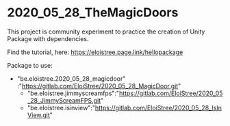 # 2020_05_28_TheMagicDoors
This project is community experiment to practice the creation of Unity Package with dependencies.

Find the tutorial, here: 
https://eloistree.page.link/hellopackage


Package to use:
- "be.eloistree.2020_05_28_magicdoor" :"https://gitlab.com/EloiStree/2020_05_28_MagicDoor.git"
  - "be.eloistree.jimmyscreamfps":"https://gitlab.com/EloiStree/2020_05_28_JimmyScreamFPS.git"
  - "be.eloistree.isinview":"https://gitlab.com/EloiStree/2020_05_28_IsInView.git"

